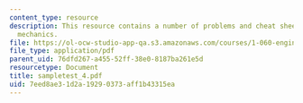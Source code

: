 ```yaml
---
content_type: resource
description: This resource contains a number of problems and cheat sheets on fluid
  mechanics.
file: https://ol-ocw-studio-app-qa.s3.amazonaws.com/courses/1-060-engineering-mechanics-ii-spring-2006/7eed8ae31d2a19290373aff1b43315ea_sampletest_4.pdf
file_type: application/pdf
parent_uid: 76dfd267-a455-52ff-38e0-8187ba261e5d
resourcetype: Document
title: sampletest_4.pdf
uid: 7eed8ae3-1d2a-1929-0373-aff1b43315ea
---
```

